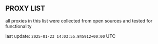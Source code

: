 ## PROXY LIST

all proxies in this list were collected from open sources and tested for functionality

last update: `2025-01-23 14:03:55.845912+00:00` UTC